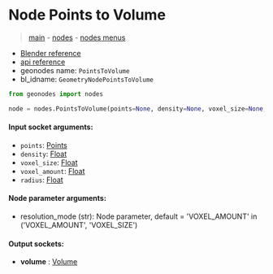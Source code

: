 # Node Points to Volume

> [main](../structure.md) - [nodes](nodes.md) - [nodes menus](nodes_menus.md)

- [Blender reference](https://docs.blender.org/manual/en/latest/modeling/geometry_nodes/point/points_to_volume.html)
- [api reference](https://docs.blender.org/api/current/bpy.types.GeometryNodePointsToVolume.html)
- geonodes name: `PointsToVolume`
- bl_idname: `GeometryNodePointsToVolume`

```python
from geonodes import nodes

node = nodes.PointsToVolume(points=None, density=None, voxel_size=None, voxel_amount=None, radius=None, resolution_mode='VOXEL_AMOUNT')
```

#### Input socket arguments:

- `points`: [Points](Points.md)
- `density`: [Float](Float.md)
- `voxel_size`: [Float](Float.md)
- `voxel_amount`: [Float](Float.md)
- `radius`: [Float](Float.md)

#### Node parameter arguments:

- resolution_mode (str): Node parameter, default = 'VOXEL_AMOUNT' in ('VOXEL_AMOUNT', 'VOXEL_SIZE')

#### Output sockets:

- **volume** : [Volume](Volume.md)


